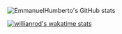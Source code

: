 
![EmmanuelHumberto's GitHub stats](https://github-readme-stats.vercel.app/api?username=EmmanuelHumberto&show_icons=true&theme=highcontrast)







[![willianrod's wakatime stats](https://github-readme-stats.vercel.app/api/wakatime?username=EmmanuelHumberto)](https://github.com/anuraghazra/github-readme-stats)
